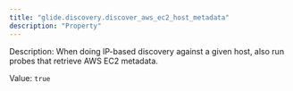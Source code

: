 ```yaml
---
title: "glide.discovery.discover_aws_ec2_host_metadata"
description: "Property"
---
```


Description: When doing IP-based discovery against a given host, also run probes that retrieve AWS EC2 metadata.

Value: `true`